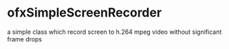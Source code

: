 # ofxSimpleScreenRecorder
a simple class which record screen to h.264 mpeg video without significant frame drops
